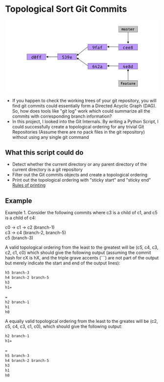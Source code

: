 # Topological Sort Git Commits
![Git Graph](./topo.png)
- If you happen to check the working trees of your git repository, you will find git commits could essentially form a Directed Acyclic Graph (DAG). So, how does tools like "git log" work which could summarize all the commits with corresponding branch information?
- In this project, I looked into the Git Internals. By writing a Python Script, I could successfully create a topological ordering for any trivial Git Repositories (Assume there are no pack files in the git repository) without using any single git command

## What this script could do
- Detect whether the current directory or any parent directory of the current directory is a git repository
- Filter out the Git commits objects and create a topological ordering
- Print out the topological ordering with "sticky start" and "sticky end" [Rules of printing](https://web.cs.ucla.edu/classes/fall20/cs97-1/assign/assign6.html)


## Example

Example 1. Consider the following commits where c3 is a child of c1, and c5 is a child of c4:

  c0 -> c1 -> c2 (branch-1)
         \
          c3 -> c4 (branch-2, branch-5)
                 \
                  c5 (branch-3)
                  
A valid topological ordering from the least to the greatest will be (c5, c4, c3, c2, c1, c0) which should give the following output (assuming the commit hash for cX is hX, and the triple grave accents (```) are not part of the output but merely indicate the start and end of the output lines):

  ```
  h5 branch-3
  h4 branch-2 branch-5
  h3
  h1=

  =
  h2 branch-1
  h1
  h0
  ```
A equally valid topological ordering from the least to the greates will be (c2, c5, c4, c3, c1, c0), which should give the following output:

  ```
  h2 branch-1
  h1=

  =
  h5 branch-3
  h4 branch-2 branch-5
  h3
  h1
  h0
  ```
